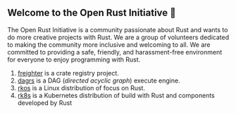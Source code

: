 ## Welcome to the Open Rust Initiative 🙌

The Open Rust Initiative is a community passionate about Rust and wants to do more creative projects with Rust. We are a group of volunteers dedicated to making the community more inclusive and welcoming to all. We are committed to providing a safe, friendly, and harassment-free environment for everyone to enjoy programming with Rust.

1. [freighter](https://github.com/open-rust-initiative/freighter) is a crate registry project.
2. [dagrs](https://github.com/open-rust-initiative/dagrs) is a DAG (_directed acyclic graph_) execute engine.
3. [rkos](https://github.com/open-rust-initiative/rkos) is a Linux distribution of focus on Rust.
4. [rk8s](https://github.com/open-rust-initiative/rk8s) is a Kubernetes distribution of build with Rust and components developed by Rust
